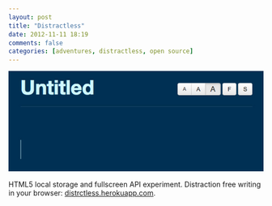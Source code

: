 ```yaml
---
layout: post
title: "Distractless"
date: 2012-11-11 18:19
comments: false
categories: [adventures, distractless, open source]
---
```


![Distractless](/assets/img/old/content/distractless.jpg)

HTML5 local storage and fullscreen API experiment. Distraction free writing in your browser: [distrctless.herokuapp.com](http://distractless.herokuapp.com).
